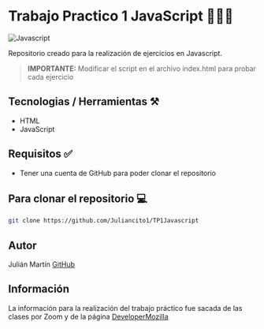 # Trabajo Practico 1 JavaScript 👨🏻‍💻

![Javascript](https://upload.wikimedia.org/wikipedia/commons/thumb/9/99/Unofficial_JavaScript_logo_2.svg/640px-Unofficial_JavaScript_logo_2.svg.png)

Repositorio creado para la realización de ejercicios en Javascript.

>**IMPORTANTE:** Modificar el script en el archivo index.html para probar cada ejercicio

## Tecnologias / Herramientas ⚒️

- HTML
- JavaScript

## Requisitos ✅
- Tener una cuenta de GitHub para poder clonar el repositorio

## Para clonar el repositorio 💻

```bash
git clone https://github.com/Juliancito1/TP1Javascript
```

## Autor 
Julián Martín [GitHub](https://github.com/Juliancito1)

## Información
La información para la realización del trabajo práctico fue sacada de las clases por Zoom y de la página [DeveloperMozilla](https://developer.mozilla.org/es/)
